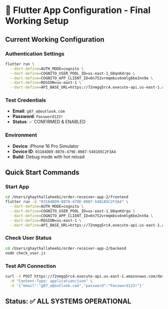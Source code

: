 # 🚀 Flutter App Configuration - Final Working Setup

## Current Working Configuration

### Authentication Settings
```bash
flutter run \
  --dart-define=AUTH_MODE=cognito \
  --dart-define=COGNITO_USER_POOL_ID=us-east-1_bDqnKdrqo \
  --dart-define=COGNITO_APP_CLIENT_ID=6n752vrmqmbss6nmlg6be2nn9a \
  --dart-define=REGION=us-east-1 \
  --dart-define=API_BASE_URL=https://72nmgq5rc4.execute-api.us-east-1.amazonaws.com/dev
```

### Test Credentials
- **Email**: `g87_a@outlook.com`
- **Password**: `Password123!`
- **Status**: ✅ CONFIRMED & ENABLED

### Environment
- **Device**: iPhone 16 Pro Simulator
- **Device ID**: `03184DD9-8876-479E-8087-548185C2F3A4`
- **Build**: Debug mode with hot reload

## Quick Start Commands

### Start App
```bash
cd /Users/ghaythallaheebi/order-receiver-app-2/frontend
flutter run -d "03184DD9-8876-479E-8087-548185C2F3A4" \
  --dart-define=AUTH_MODE=cognito \
  --dart-define=COGNITO_USER_POOL_ID=us-east-1_bDqnKdrqo \
  --dart-define=COGNITO_APP_CLIENT_ID=6n752vrmqmbss6nmlg6be2nn9a \
  --dart-define=REGION=us-east-1 \
  --dart-define=API_BASE_URL=https://72nmgq5rc4.execute-api.us-east-1.amazonaws.com/dev
```

### Check User Status
```bash
cd /Users/ghaythallaheebi/order-receiver-app-2/backend
node check_user.js
```

### Test API Connection
```bash
curl -X POST https://72nmgq5rc4.execute-api.us-east-1.amazonaws.com/dev/auth/signin \
  -H "Content-Type: application/json" \
  -d '{"email":"g87_a@outlook.com","password":"Password123!"}'
```

## Status: ✅ ALL SYSTEMS OPERATIONAL
